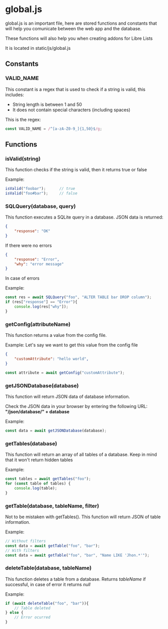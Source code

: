 # global.js

global.js is an important file, here are stored functions and constants that will help you comunicate between the web app and the database.

These functions will also help you when creating addons for Libre Lists

It is located in static/js/global.js

## Constants
### VALID_NAME

This constant is a regex that is used to check if a string is valid, this includes:

- String length is between 1 and 50
- It does not contain special characters (including spaces)

This is the regex:
```js
const VALID_NAME = /^[a-zA-Z0-9_]{1,50}$/g;
```

## Functions
### isValid(string)
This function checks if the string is valid, then it returns true or false

Example:
```js
isValid("foobar");      // true
isValid("foo#bar");     // false
```

### SQLQuery(database, query)
This function executes a SQLite query in a database. JSON data is returned:
```json
{
    "response": "OK"
}
```
If there were no errors

```json
{
    "response": "Error",
    "why": "error message"
}
```
In case of errors

Example:
```js
const res = await SQLQuery("foo", "ALTER TABLE bar DROP column");
if (res["response"] == "Error"){
    console.log(res["why"]);
} 
```

### getConfig(attributeName)
This function returns a value from the config file.

Example: Let's say we want to get this value from the config file
```json
{
    "customAttribute": "hello world",
}
```
```js
const attribute = await getConfig("customAttribute");
```

### getJSONDatabase(database)
This function will return JSON data of database information.

Check the JSON data in your browser by entering the following URL: **"/json/database/" + database**

Example:
```js
const data = await getJSONDatabase(database);
```

### getTables(database)
This function will return an array of all tables of a database. Keep in mind that it won't return hidden tables

Example:
```js
const tables = await getTables("foo");
for (const table of tables) {
    console.log(table);
}
```

### getTable(database, tableName, filter)
Not to be mistaken with getTables(). This function will return JSON of table information. 

Example:
```js
// Without filters
const data = await getTable("foo", "bar");
// With filters
const data = await getTable("foo", "bar", "Name LIKE 'Jhon.*'");
```

### deleteTable(database, tableName)
This function deletes a table from a database. Returns *tableName* if successful, in case of error it returns *null*

Example:
```js
if (await deleteTable("foo", "bar")){
    // Table deleted
} else {
    // Error ocurred
}
```